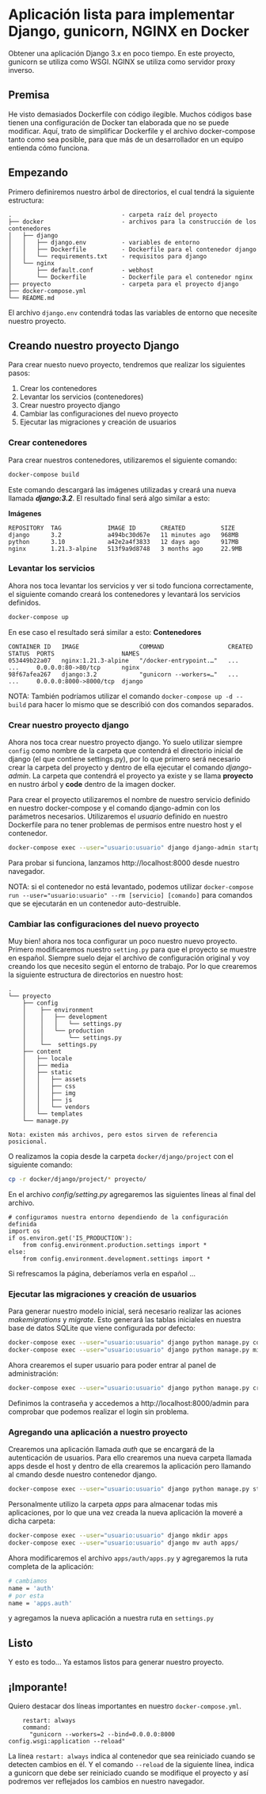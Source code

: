 # Aplicación lista para implementar Django, gunicorn, NGINX en Docker
Obtener una aplicación Django 3.x en poco tiempo. En este proyecto, gunicorn se utiliza como WSGI. NGINX se utiliza como servidor proxy inverso.

## Premisa
He visto demasiados Dockerfile con código ilegible. Muchos códigos base tienen una configuración de Docker tan elaborada que no se puede modificar. Aquí, trato de simplificar Dockerfile y el archivo docker-compose tanto como sea posible, para que más de un desarrollador en un equipo entienda cómo funciona.

## Empezando
Primero definiremos nuestro árbol de directorios, el cual tendrá la siguiente estructura:

```text
.                               - carpeta raíz del proyecto
├── docker                      - archivos para la construcción de los contenedores
│   ├── django
│   │   ├── django.env          - variables de entorno
│   │   ├── Dockerfile          - Dockerfile para el contenedor django
│   │   └── requirements.txt    - requisitos para django
│   └── nginx
│       ├── default.conf        - webhost
│       └── Dockerfile          - Dockerfile para el contenedor nginx
├── proyecto                    - carpeta para el proyecto django
├── docker-compose.yml
└── README.md
```

El archivo `django.env` contendrá todas las variables de entorno que necesite nuestro proyecto. 

## Creando nuestro proyecto Django
Para crear nuesto nuevo proyecto, tendremos que realizar los siguientes pasos:

1. Crear los contenedores
2. Levantar los servicios (contenedores)
3. Crear nuestro proyecto django
4. Cambiar las configuraciones del nuevo proyecto
5. Ejecutar las migraciones y creación de usuarios

### Crear contenedores
Para crear nuestros contenedores, utilizaremos el siguiente comando:
```bash
docker-compose build
```

Este comando descargará las imágenes utilizadas y creará una nueva llamada **_django:3.2_**. El resultado final será algo similar a esto:

**Imágenes**
```text
REPOSITORY  TAG             IMAGE ID       CREATED          SIZE
django      3.2             a494bc30d67e   11 minutes ago   968MB
python      3.10            a42e2a4f3833   12 days ago      917MB
nginx       1.21.3-alpine   513f9a9d8748   3 months ago     22.9MB
```

### Levantar los servicios
Ahora nos toca levantar los servicios y ver si todo funciona correctamente, el siguiente comando creará los contenedores y levantará los servicios definidos. 
```bash
docker-compose up
```

En ese caso el resultado será similar a esto:
**Contenedores**
```text
CONTAINER ID   IMAGE                 COMMAND                  CREATED  STATUS  PORTS                   NAMES
053449b22a07   nginx:1.21.3-alpine   "/docker-entrypoint.…"   ...      ...     0.0.0.0:80->80/tcp      nginx
98f67afea267   django:3.2            "gunicorn --workers=…"   ...      ...     0.0.0.0:8000->8000/tcp  django
```

NOTA: También podríamos utilizar el comando `docker-compose up -d --build` para hacer lo mismo que se describió con dos comandos separados.

### Crear nuestro proyecto django
Ahora nos toca crear nuestro proyecto django. Yo suelo utilizar siempre `config` como nombre de la carpeta que contendrá el directorio inicial de django (el que contiene settings.py), por lo que primero será necesario crear la carpeta del proyecto y dentro de ella ejecutar el comando *django-admin*. La carpeta que contendrá el proyecto ya existe y se llama **proyecto** en nustro árbol y **code** dentro de la imagen docker.

Para crear el proyecto utilizaremos el nombre de nuestro servicio definido en nuestro docker-compose y el comando django-admin con los parámetros necesarios. Utilizaremos el *usuario* definido en nuestro Dockerfile para no tener problemas de permisos entre nuestro host y el contenedor.

```bash
docker-compose exec --user="usuario:usuario" django django-admin startproject config .
```

Para probar si funciona, lanzamos http://localhost:8000 desde nuestro navegador. 

NOTA: si el contenedor no está levantado, podemos utilizar `docker-compose run --user="usuario:usuario" --rm [servicio] [comando]` para comandos que se ejecutarán en un contenedor auto-destruible.

### Cambiar las configuraciones del nuevo proyecto
Muy bien! ahora nos toca configurar un poco nuestro nuevo proyecto. Primero modificaremos nuestro `setting.py` para que el proyecto se muestre en español. Siempre suelo dejar el archivo de configuración original y voy creando los que necesito según el entorno de trabajo. Por lo que crearemos la siguiente estructura de directorios en nuestro host:

```text
.
└── proyecto
    ├── config
    │    ├── environment
    │    │   ├── development
    │    │   │   └── settings.py
    │    │   └── production
    │    │       └── settings.py
    │    └──  settings.py
    ├── content
    │   ├── locale
    │   ├── media
    │   ├── static
    │   │   ├── assets
    │   │   ├── css
    │   │   ├── img
    │   │   ├── js
    │   │   └── vendors
    │   └── templates        
    └── manage.py

Nota: existen más archivos, pero estos sirven de referencia posicional.
```

O realizamos la copia desde la carpeta `docker/django/project` con el siguiente comando:
```bash
cp -r docker/django/project/* proyecto/
```

En el archivo *config/setting.py* agregaremos las siguientes líneas al final del archivo.

```text
# configuramos nuestra entorno dependiendo de la configuración definida
import os
if os.environ.get('IS_PRODUCTION'):
    from config.environment.production.settings import *
else:
    from config.environment.development.settings import *
```

Si refrescamos la página, deberíamos verla en español ...

### Ejecutar las migraciones y creación de usuarios
Para generar nuestro modelo inicial, será necesario realizar las aciones *makemigrations* y *migrate*. Esto generará las tablas iniciales en nuestra base de datos SQLite que viene configurada por defecto:

```bash
docker-compose exec --user="usuario:usuario" django python manage.py collectstatic
docker-compose exec --user="usuario:usuario" django python manage.py migrate
```

Ahora crearemos el super usuario para poder entrar al panel de administración:

```bash
docker-compose exec --user="usuario:usuario" django python manage.py createsuperuser --username admin --email admin@correo.com
```

Definimos la contraseña y accedemos a http://localhost:8000/admin para comprobar que podemos realizar el login sin problema.

### Agregando una aplicación a nuestro proyecto
Crearemos una aplicación llamada *_auth_* que se encargará de la autenticación de usuarios. Para ello crearemos una nueva carpeta llamada apps desde el host y dentro de ella crearemos la aplicación pero llamando al cmando desde nuestro contenedor django.
```bash
docker-compose exec --user="usuario:usuario" django python manage.py startapp auth
```

Personalmente utilizo la carpeta _*apps*_ para almacenar todas mis aplicaciones, por lo que una vez creada la nueva aplicación la moveré a dicha carpeta:
```bash
docker-compose exec --user="usuario:usuario" django mkdir apps
docker-compose exec --user="usuario:usuario" django mv auth apps/
```

Ahora modificaremos el archivo `apps/auth/apps.py` y agregaremos la ruta completa de la aplicación:
```bash
# cambiamos
name = 'auth'
# por esta 
name = 'apps.auth'
```
y agregamos la nueva aplicación a nuestra ruta en `settings.py`


## Listo
Y esto es todo... Ya estamos listos para generar nuestro proyecto.

## ¡Imporante!
Quiero destacar dos líneas importantes en nuestro `docker-compose.yml`.

```text
    restart: always
    command:
      "gunicorn --workers=2 --bind=0.0.0.0:8000 config.wsgi:application --reload"
```

La línea `restart: always` indica al contenedor que sea reiniciado cuando se detecten cambios en él. Y el comando `--reload` de la siguiente línea, indica a gunicorn que debe ser reiniciado cuando se modifique el proyecto y así podremos ver reflejados los cambios en nuestro navegador.

